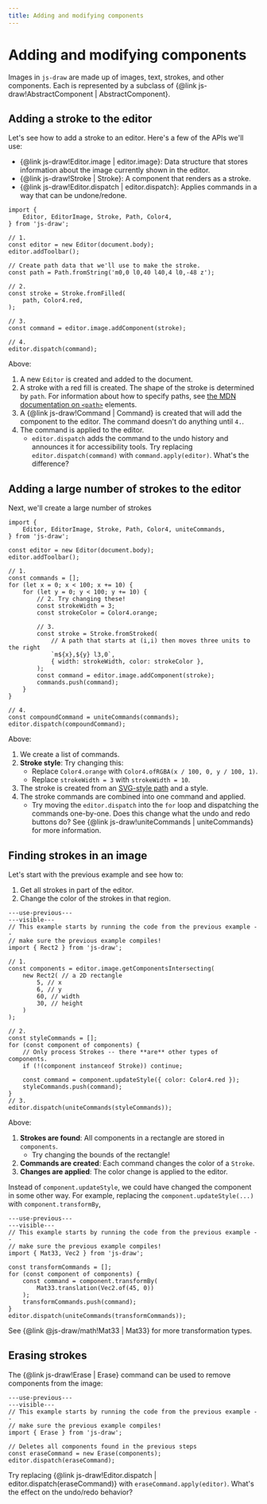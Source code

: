 ```yaml
---
title: Adding and modifying components
---
```


# Adding and modifying components

Images in `js-draw` are made up of images, text, strokes, and other components. Each is represented by a subclass of {@link js-draw!AbstractComponent | AbstractComponent}.

## Adding a stroke to the editor

Let's see how to add a stroke to an editor. Here's a few of the APIs we'll use:

- {@link js-draw!Editor.image | editor.image}: Data structure that stores information about the image currently shown in the editor.
- {@link js-draw!Stroke | Stroke}: A component that renders as a stroke.
- {@link js-draw!Editor.dispatch | editor.dispatch}: Applies commands in a way that can be undone/redone.

```ts,runnable
import {
	Editor, EditorImage, Stroke, Path, Color4,
} from 'js-draw';

// 1.
const editor = new Editor(document.body);
editor.addToolbar();

// Create path data that we'll use to make the stroke.
const path = Path.fromString('m0,0 l0,40 l40,4 l0,-48 z');

// 2.
const stroke = Stroke.fromFilled(
	path, Color4.red,
);

// 3.
const command = editor.image.addComponent(stroke);

// 4.
editor.dispatch(command);
```

Above:

1. A new `Editor` is created and added to the document.
2. A stroke with a red fill is created. The shape of the stroke is determined by `path`. For information about how to specify paths, see [the MDN documentation on `<path>`](https://developer.mozilla.org/en-US/docs/Web/SVG/Element/path) elements.
3. A {@link js-draw!Command | Command} is created that will add the component to the editor. The command doesn't do anything until `4.`.
4. The command is applied to the editor.
   - `editor.dispatch` adds the command to the undo history and announces it for accessibility tools. Try replacing `editor.dispatch(command)` with `command.apply(editor)`. What's the difference?

## Adding a large number of strokes to the editor

Next, we'll create a large number of strokes

```ts,runnable
import {
	Editor, EditorImage, Stroke, Path, Color4, uniteCommands,
} from 'js-draw';

const editor = new Editor(document.body);
editor.addToolbar();

// 1.
const commands = [];
for (let x = 0; x < 100; x += 10) {
	for (let y = 0; y < 100; y += 10) {
		// 2. Try changing these!
		const strokeWidth = 3;
		const strokeColor = Color4.orange;

		// 3.
		const stroke = Stroke.fromStroked(
			// A path that starts at (i,i) then moves three units to the right
			`m${x},${y} l3,0`,
			{ width: strokeWidth, color: strokeColor },
		);
		const command = editor.image.addComponent(stroke);
		commands.push(command);
	}
}

// 4.
const compoundCommand = uniteCommands(commands);
editor.dispatch(compoundCommand);
```

Above:

1. We create a list of commands.
2. **Stroke style**: Try changing this:
   - Replace `Color4.orange` with `Color4.ofRGBA(x / 100, 0, y / 100, 1)`.
   - Replace `strokeWidth = 3` with `strokeWidth = 10`.
3. The stroke is created from an [SVG-style path](https://developer.mozilla.org/en-US/docs/Web/SVG/Element/path) and a style.
4. The stroke commands are combined into one command and applied.
   - Try moving the `editor.dispatch` into the `for` loop and dispatching the commands one-by-one. Does this change what the undo and redo buttons do? See {@link js-draw!uniteCommands | uniteCommands} for more information.

## Finding strokes in an image

Let's start with the previous example and see how to:

1. Get all strokes in part of the editor.
2. Change the color of the strokes in that region.

```ts,runnable
---use-previous---
---visible---
// This example starts by running the code from the previous example --
// make sure the previous example compiles!
import { Rect2 } from 'js-draw';

// 1.
const components = editor.image.getComponentsIntersecting(
	new Rect2( // a 2D rectangle
		5, // x
		6, // y
		60, // width
		30, // height
	)
);

// 2.
const styleCommands = [];
for (const component of components) {
	// Only process Strokes -- there **are** other types of components.
	if (!(component instanceof Stroke)) continue;

	const command = component.updateStyle({ color: Color4.red });
	styleCommands.push(command);
}
// 3.
editor.dispatch(uniteCommands(styleCommands));
```

Above:

1. **Strokes are found**: All components in a rectangle are stored in `components`.
   - Try changing the bounds of the rectangle!
2. **Commands are created**: Each command changes the color of a `Stroke`.
3. **Changes are applied**: The color change is applied to the editor.

Instead of `component.updateStyle`, we could have changed the component in some other way. For example, replacing the `component.updateStyle(...)` with `component.transformBy`,

```ts,runnable
---use-previous---
---visible---
// This example starts by running the code from the previous example --
// make sure the previous example compiles!
import { Mat33, Vec2 } from 'js-draw';

const transformCommands = [];
for (const component of components) {
	const command = component.transformBy(
		Mat33.translation(Vec2.of(45, 0))
	);
	transformCommands.push(command);
}
editor.dispatch(uniteCommands(transformCommands));
```

See {@link @js-draw/math!Mat33 | Mat33} for more transformation types.

## Erasing strokes

The {@link js-draw!Erase | Erase} command can be used to remove components from the image:

```ts,runnable
---use-previous---
---visible---
// This example starts by running the code from the previous example --
// make sure the previous example compiles!
import { Erase } from 'js-draw';

// Deletes all components found in the previous steps
const eraseCommand = new Erase(components);
editor.dispatch(eraseCommand);
```

Try replacing {@link js-draw!Editor.dispatch | editor.dispatch(eraseCommand)} with `eraseCommand.apply(editor)`. What's the effect on the undo/redo behavior?

